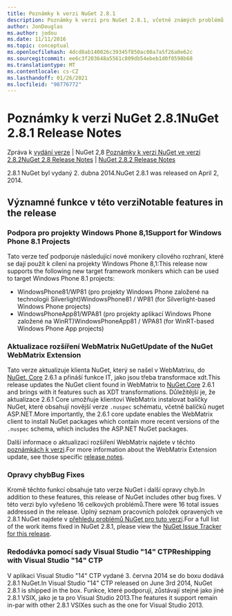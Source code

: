 ```yaml
---
title: Poznámky k verzi NuGet 2.8.1
description: Poznámky k verzi pro NuGet 2.8.1, včetně známých problémů, oprav chyb, přidaných funkcí a chcete odeslat obecnou.
author: JonDouglas
ms.author: jodou
ms.date: 11/11/2016
ms.topic: conceptual
ms.openlocfilehash: 4dcd8ab140026c39345f850ac00a7a5f26a0e62c
ms.sourcegitcommit: ee6c3f203648a5561c809db54ebeb1d0f0598b68
ms.translationtype: MT
ms.contentlocale: cs-CZ
ms.lasthandoff: 01/26/2021
ms.locfileid: "98776772"
---
```

# <a name="nuget-281-release-notes"></a><span data-ttu-id="20d48-103">Poznámky k verzi NuGet 2.8.1</span><span class="sxs-lookup"><span data-stu-id="20d48-103">NuGet 2.8.1 Release Notes</span></span>

<span data-ttu-id="20d48-104">Zpráva k [vydání verze](../release-notes/nuget-2.8.md)  |  NuGet 2,8 [Poznámky k verzi NuGet ve verzi 2.8.2](../release-notes/nuget-2.8.2.md)</span><span class="sxs-lookup"><span data-stu-id="20d48-104">[NuGet 2.8 Release Notes](../release-notes/nuget-2.8.md) | [NuGet 2.8.2 Release Notes](../release-notes/nuget-2.8.2.md)</span></span>

<span data-ttu-id="20d48-105">2.8.1 NuGet byl vydaný 2. dubna 2014.</span><span class="sxs-lookup"><span data-stu-id="20d48-105">NuGet 2.8.1 was released on April 2, 2014.</span></span>

## <a name="notable-features-in-the-release"></a><span data-ttu-id="20d48-106">Významné funkce v této verzi</span><span class="sxs-lookup"><span data-stu-id="20d48-106">Notable features in the release</span></span>

### <a name="support-for-windows-phone-81-projects"></a><span data-ttu-id="20d48-107">Podpora pro projekty Windows Phone 8,1</span><span class="sxs-lookup"><span data-stu-id="20d48-107">Support for Windows Phone 8.1 Projects</span></span>
<span data-ttu-id="20d48-108">Tato verze teď podporuje následující nové monikery cílového rozhraní, které se dají použít k cílení na projekty Windows Phone 8,1:</span><span class="sxs-lookup"><span data-stu-id="20d48-108">This release now supports the following new target framework monikers which can be used to target Windows Phone 8.1 projects:</span></span>

* <span data-ttu-id="20d48-109">WindowsPhone81/WP81 (pro projekty Windows Phone založené na technologii Silverlight)</span><span class="sxs-lookup"><span data-stu-id="20d48-109">WindowsPhone81 / WP81 (for Silverlight-based Windows Phone projects)</span></span>
* <span data-ttu-id="20d48-110">WindowsPhoneApp81/WPA81 (pro projekty aplikací Windows Phone založené na WinRT)</span><span class="sxs-lookup"><span data-stu-id="20d48-110">WindowsPhoneApp81 / WPA81 (for WinRT-based Windows Phone App projects)</span></span>

### <a name="update-of-the-nuget-webmatrix-extension"></a><span data-ttu-id="20d48-111">Aktualizace rozšíření WebMatrix NuGet</span><span class="sxs-lookup"><span data-stu-id="20d48-111">Update of the NuGet WebMatrix Extension</span></span>
<span data-ttu-id="20d48-112">Tato verze aktualizuje klienta NuGet, který se našel v WebMatrixu, do [NuGet. Core](https://www.nuget.org/packages/Nuget.Core/2.6.1) 2.6.1 a přináší funkce IT, jako jsou třeba transformace xdt.</span><span class="sxs-lookup"><span data-stu-id="20d48-112">This release updates the NuGet client found in WebMatrix to [NuGet.Core](https://www.nuget.org/packages/Nuget.Core/2.6.1) 2.6.1 and brings with it features such as XDT transformations.</span></span> <span data-ttu-id="20d48-113">Důležitější je, že aktualizace 2.6.1 Core umožňuje klientovi WebMatrix instalovat balíčky NuGet, které obsahují novější verze `.nuspec` schématu, včetně balíčků nuget ASP.NET.</span><span class="sxs-lookup"><span data-stu-id="20d48-113">More importantly, the 2.6.1 core update enables the WebMatrix client to install NuGet packages which contain more recent versions of the `.nuspec` schema, which includes the ASP.NET NuGet packages.</span></span>

<span data-ttu-id="20d48-114">Další informace o aktualizaci rozšíření WebMatrix najdete v těchto [poznámkách k verzi](../release-notes/nuget-2.6.1-for-WebMatrix.md).</span><span class="sxs-lookup"><span data-stu-id="20d48-114">For more information about the WebMatrix Extension update, see those specific [release notes](../release-notes/nuget-2.6.1-for-WebMatrix.md).</span></span>

### <a name="bug-fixes"></a><span data-ttu-id="20d48-115">Opravy chyb</span><span class="sxs-lookup"><span data-stu-id="20d48-115">Bug Fixes</span></span>
<span data-ttu-id="20d48-116">Kromě těchto funkcí obsahuje tato verze NuGet i další opravy chyb.</span><span class="sxs-lookup"><span data-stu-id="20d48-116">In addition to these features, this release of NuGet includes other bug fixes.</span></span> <span data-ttu-id="20d48-117">V této verzi bylo vyřešeno 16 celkových problémů.</span><span class="sxs-lookup"><span data-stu-id="20d48-117">There were 16 total issues addressed in the release.</span></span> <span data-ttu-id="20d48-118">Úplný seznam pracovních položek opravených ve 2.8.1 NuGet najdete v [přehledu problémů NuGet pro tuto verzi](https://nuget.codeplex.com/workitem/list/advanced?keyword=&status=All&type=All&priority=All&release=NuGet%202.8.1&assignedTo=All&component=All&sortField=LastUpdatedDate&sortDirection=Descending&page=0&reasonClosed=All).</span><span class="sxs-lookup"><span data-stu-id="20d48-118">For a full list of the work items fixed in NuGet 2.8.1, please view the [NuGet Issue Tracker for this release](https://nuget.codeplex.com/workitem/list/advanced?keyword=&status=All&type=All&priority=All&release=NuGet%202.8.1&assignedTo=All&component=All&sortField=LastUpdatedDate&sortDirection=Descending&page=0&reasonClosed=All).</span></span>

### <a name="reshipping-with-visual-studio-14-ctp"></a><span data-ttu-id="20d48-119">Redodávka pomocí sady Visual Studio "14" CTP</span><span class="sxs-lookup"><span data-stu-id="20d48-119">Reshipping with Visual Studio "14" CTP</span></span>
<span data-ttu-id="20d48-120">V aplikaci Visual Studio "14" CTP vydané 3. června 2014 se do boxu dodává 2.8.1 NuGet.</span><span class="sxs-lookup"><span data-stu-id="20d48-120">In Visual Studio "14" CTP released on June 3rd 2014, NuGet 2.8.1 is shipped in the box.</span></span> <span data-ttu-id="20d48-121">Funkce, které podporují, zůstávají stejné jako jiné 2.8.1 VSIX, jako je ta pro Visual Studio 2013.</span><span class="sxs-lookup"><span data-stu-id="20d48-121">The features it support remain in-par with other 2.8.1 VSIXes such as the one for Visual Studio 2013.</span></span>
